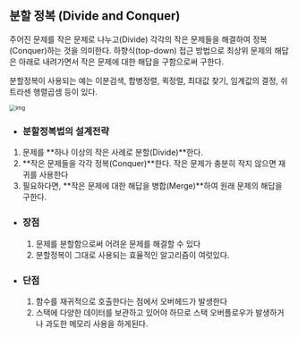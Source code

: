 ## 분할 정복 (Divide and Conquer)

주어진 문제를 작은 문제로 나누고(Divide) 각각의 작은 문제들을 해결하여 정복(Conquer)하는 것을 의미한다. 하향식(top-down) 접근 방법으로 최상위 문제의 해답은 아래로 내려가면서 작은 문제에 대한 해답을 구함으로써 구한다.

분할정복이 사용되는 예는 이분검색, 합병정렬, 퀵정렬, 최대값 찾기, 임계값의 결정, 쉬트라센 행렬곱셈 등이 있다.

<img src="https://t1.daumcdn.net/cfile/tistory/99BB27375D75CC2B2B" alt="img" style="zoom:70%;" />

- ### 분할정복법의 설계전략

1. 문제를 **하나 이상의 작은 사례로 분할(Divide)**한다.
2. **작은 문제들을 각각 정복(Conquer)**한다. 작은 문제가 충분히 작지 않으면 재귀를 사용한다
3. 필요하다면, **작은 문제에 대한 해답을 병합(Merge)**하여 원래 문제의 해답을 구한다.

- ### 장점

  1. 문제를 분할함으로써 어려운 문제를 해결할 수 있다
  2. 분할정복이 그대로 사용되는 효율적인 알고리즘이 여럿있다.

- ### 단점

  1. 함수를 재귀적으로 호출한다는 점에서 오버헤드가 발생한다
  2. 스택에 다양한 데이터를 보관하고 있어야 하므로 스택 오버플로우가 발생하거나 과도한 메모리 사용을 하게된다.